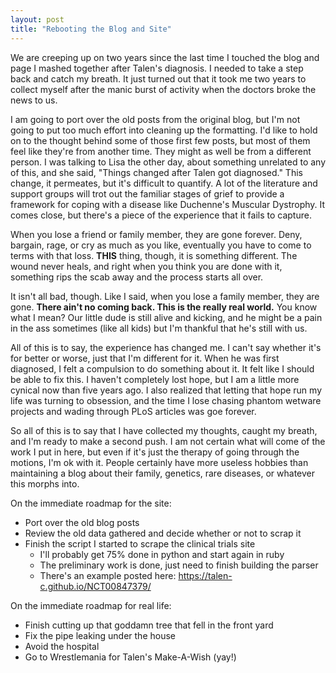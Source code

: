 ```yaml
---
layout: post
title: "Rebooting the Blog and Site"
---
```


We are creeping up on two years since the last time I touched the blog and page I mashed together after Talen's diagnosis. I needed to take a step back and catch my breath. It just turned out that it took me two years to collect myself after the manic burst of activity when the doctors broke the news to us.

I am going to port over the old posts from the original blog, but I'm not going to put too much effort into cleaning up the formatting. I'd like to hold on to the thought behind some of those first few posts, but most of them feel like they're from another time. They might as well be from a different person. I was talking to Lisa the other day, about something unrelated to any of this, and she said, "Things changed after Talen got diagnosed." This change, it permeates, but it's difficult to quantify. A lot of the literature and support groups will trot out the familiar stages of grief to provide a framework for coping with a disease like Duchenne's Muscular Dystrophy. It comes close, but there's a piece of the experience that it fails to capture.

When you lose a friend or family member, they are gone forever. Deny, bargain, rage, or cry as much as you like, eventually you have to come to terms with that loss. **THIS** thing, though, it is something different. The wound never heals, and right when you think you are done with it, something rips the scab away and the process starts all over.

It isn't all bad, though. Like I said, when you lose a family member, they are gone. **There ain't no coming back. This is the really real world.** You know what I mean? Our little dude is still alive and kicking, and he might be a pain in the ass sometimes (like all kids) but I'm thankful that he's still with us.

All of this is to say, the experience has changed me. I can't say whether it's for better or worse, just that I'm different for it. When he was first diagnosed, I felt a compulsion to do something about it. It felt like I should be able to fix this. I haven't completely lost hope, but I am a little more cynical now than five years ago. I also realized that letting that hope run my life was turning to obsession, and the time I lose chasing phantom wetware projects and wading through PLoS articles was goe forever.

So all of this is to say that I have collected my thoughts, caught my breath, and I'm ready to make a second push. I am not certain what will come of the work I put in here, but even if it's just the therapy of going through the motions, I'm ok with it. People certainly have more useless hobbies than maintaining a blog about their family, genetics, rare diseases, or whatever this morphs into.

On the immediate roadmap for the site:

* Port over the old blog posts
* Review the old data gathered and decide whether or not to scrap it
* Finish the script I started to scrape the clinical trials site
  - I'll probably get 75% done in python and start again in ruby
  - The preliminary work is done, just need to finish building the parser
  - There's an example posted here: https://talen-c.github.io/NCT00847379/

On the immediate roadmap for real life:

* Finish cutting up that goddamn tree that fell in the front yard
* Fix the pipe leaking under the house
* Avoid the hospital
* Go to Wrestlemania for Talen's Make-A-Wish (yay!)


